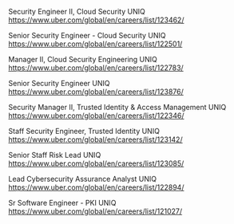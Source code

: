 Security Engineer II, Cloud Security UNIQ https://www.uber.com/global/en/careers/list/123462/

Senior Security Engineer - Cloud Security UNIQ https://www.uber.com/global/en/careers/list/122501/

Manager II, Cloud Security Engineering UNIQ https://www.uber.com/global/en/careers/list/122783/

Senior Security Engineer UNIQ https://www.uber.com/global/en/careers/list/123876/

Security Manager II, Trusted Identity & Access Management UNIQ https://www.uber.com/global/en/careers/list/122346/

Staff Security Engineer, Trusted Identity UNIQ https://www.uber.com/global/en/careers/list/123142/

Senior Staff Risk Lead UNIQ https://www.uber.com/global/en/careers/list/123085/

Lead Cybersecurity Assurance Analyst UNIQ https://www.uber.com/global/en/careers/list/122894/

Sr Software Engineer - PKI UNIQ https://www.uber.com/global/en/careers/list/121027/

